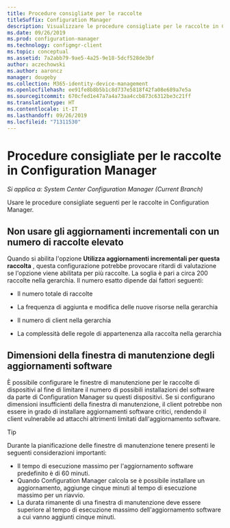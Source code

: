 ```yaml
---
title: Procedure consigliate per le raccolte
titleSuffix: Configuration Manager
description: Visualizzare le procedure consigliate per le raccolte in Configuration Manager.
ms.date: 09/26/2019
ms.prod: configuration-manager
ms.technology: configmgr-client
ms.topic: conceptual
ms.assetid: 7a2abb79-9ae5-4a25-9e18-5dcf528de3bf
author: aczechowski
ms.author: aaroncz
manager: dougeby
ms.collection: M365-identity-device-management
ms.openlocfilehash: ee91fe8b8b5b1c8d737e5818f42fa08e689a7e5a
ms.sourcegitcommit: 670cfed1e47a7a4a73aa4ccb873c6312be3c21ff
ms.translationtype: HT
ms.contentlocale: it-IT
ms.lasthandoff: 09/26/2019
ms.locfileid: "71311530"
---
```

# <a name="best-practices-for-collections-in-configuration-manager"></a>Procedure consigliate per le raccolte in Configuration Manager

*Si applica a: System Center Configuration Manager (Current Branch)*

Usare le procedure consigliate seguenti per le raccolte in Configuration Manager.  

## <a name="dont-use-incremental-updates-with-many-collections"></a>Non usare gli aggiornamenti incrementali con un numero di raccolte elevato

Quando si abilita l'opzione **Utilizza aggiornamenti incrementali per questa raccolta** , questa configurazione potrebbe provocare ritardi di valutazione se l'opzione viene abilitata per più raccolte. La soglia è pari a circa 200 raccolte nella gerarchia. Il numero esatto dipende dai fattori seguenti:  

- Il numero totale di raccolte  

- La frequenza di aggiunta e modifica delle nuove risorse nella gerarchia  

- Il numero di client nella gerarchia  

- La complessità delle regole di appartenenza alla raccolta nella gerarchia  

## <a name="maintenance-window-size-for-software-updates"></a>Dimensioni della finestra di manutenzione degli aggiornamenti software

È possibile configurare le finestre di manutenzione per le raccolte di dispositivi al fine di limitare il numero di possibili installazioni del software da parte di Configuration Manager su questi dispositivi. Se si configurano dimensioni insufficienti della finestra di manutenzione, il client potrebbe non essere in grado di installare aggiornamenti software critici, rendendo il client vulnerabile ad attacchi altrimenti limitati dall'aggiornamento software. 
 
 > [!Tip] 
 > Durante la pianificazione delle finestre di manutenzione tenere presenti le seguenti considerazioni importanti:
 > - Il tempo di esecuzione massimo per l'aggiornamento software predefinito è di 60 minuti.
 > - Quando Configuration Manager calcola se è possibile installare un aggiornamento, aggiunge cinque minuti al tempo di esecuzione massimo per un riavvio.
 > - La durata rimanente di una finestra di manutenzione deve essere superiore al tempo di esecuzione massimo dell'aggiornamento software a cui vanno aggiunti cinque minuti.
 
